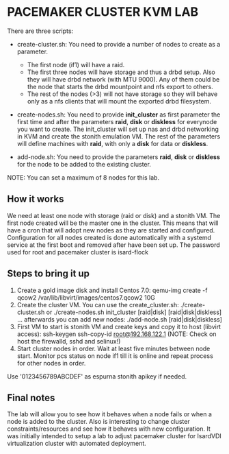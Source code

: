 # PACEMAKER CLUSTER KVM LAB

There are three scripts:
- create-cluster.sh: You need to provide a number of nodes to create as
	a parameter.
	- The first node (if1) will have a raid.
	- The first three nodes will have storage and thus a drbd setup. Also they
		will have drbd network (with MTU 9000). Any of them could be the node
		that starts the drbd mountpoint and nfs export to others.
	- The rest of the nodes (>3) will not have storage so they will behave
		only as a nfs clients that will mount the exported drbd filesystem.

- create-nodes.sh: You need to provide **init_cluster** as first parameter
	the first time and after the parameters **raid**, **disk** or **diskless**
	for everynode you want to create.
	The init_cluster will set up nas and drbd networking in KVM and create
	the stonith emulation VM.
	The rest of the parameters will define machines with **raid**, with
	only a **disk** for data or **diskless**.
	
- add-node.sh: You need to provide the parameters **raid**, **disk** or **diskless**
	for the node to be added to the existing cluster.
	
NOTE: You can set a maximum of 8 nodes for this lab.

## How it works
We need at least one node with storage (raid or disk) and a stonith VM.
The first node created will be the master one in the cluster. This means
that will have a cron that will adopt new nodes as they are started and
configured.
Configuration for all nodes created is done automatically with a systemd
service at the first boot and removed after have been set up.
The password used for root and pacemaker cluster is isard-flock

## Steps to bring it up

1. Create a gold image disk and install Centos 7.0:
	qemu-img create -f qcow2 /var/lib/libvirt/images/centos7.qcow2 10G
2. Create the cluster VM. You can use the create_cluster.sh:
	./create-cluster.sh <number of nodes>
	or
	./create-nodes.sh init_cluster [raid|disk] [raid|disk|diskless] ...
	afterwards you can add new nodes:
	./add-node.sh [raid|disk|diskless]
3. First VM to start is stonith VM and create keys and copy it to host 
	(libvirt access):
	ssh-keygen
	ssh-copy-id root@192.168.122.1
	(NOTE: Check on host the firewalld, sshd and selinux!)
3. Start cluster nodes in order. Wait at least five minutes between node
	start. Monitor pcs status on node if1 till it is online and repeat
	process for other nodes in order.
	
Use '0123456789ABCDEF' as espurna stonith apikey if needed.


## Final notes

The lab will allow you to see how it behaves when a node fails or when a
node is added to the cluster.
Also is interesting to change cluster constraints/resources and see how
it behaves with new configuration.
It was initially intended to setup a lab to adjust pacemaker cluster for
IsardVDI virtualization cluster with automated deployment.
